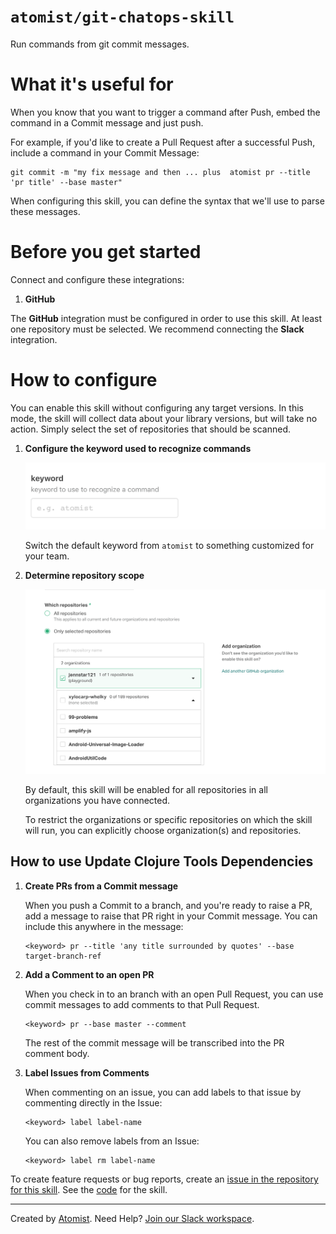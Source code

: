 # `atomist/git-chatops-skill`

<!---atomist-skill-readme:start--->

Run commands from git commit messages.

# What it's useful for

When you know that you want to trigger a command after Push, embed the command in a Commit message and just push.

For example, if you'd like to create a Pull Request after a successful Push, include a command in your Commit Message:

```
git commit -m "my fix message and then ... plus  atomist pr --title 'pr title' --base master" 
```

When configuring this skill, you can define the syntax that we'll use to parse these messages.

# Before you get started

Connect and configure these integrations:

1. **GitHub**

The **GitHub** integration must be configured in order to use this skill. At least one repository must be selected. We recommend connecting the **Slack** integration.

# How to configure

You can enable this skill without configuring any target versions.  In this mode, the skill will collect
data about your library versions, but will take no action.  Simply select the set of
repositories that should be scanned.

1. **Configure the keyword used to recognize commands**

    ![Repository filter](docs/images/screenshot1.png)

    Switch the default keyword from `atomist` to something customized for your team.
 
2. **Determine repository scope**

    ![Repository filter](docs/images/repo-filter.png)

    By default, this skill will be enabled for all repositories in all organizations you have connected.

    To restrict the organizations or specific repositories on which the skill will run, you can explicitly choose 
    organization(s) and repositories.
    

## How to use Update Clojure Tools Dependencies

1.  **Create PRs from a Commit message** 

    When you push a Commit to a branch, and you're ready to raise a PR, add a message to raise that PR right in your
    Commit message.  You can include this anywhere in the message:
    
    ```
    <keyword> pr --title 'any title surrounded by quotes' --base target-branch-ref
    ```
    
2.  **Add a Comment to an open PR**

    When you check in to an branch with an open Pull Request, you can use commit messages to add comments to that Pull
    Request. 

    ```
    <keyword> pr --base master --comment
    ```
    
    The rest of the commit message will be transcribed into the PR comment body.

3.  **Label Issues from Comments**

    When commenting on an issue, you can add labels to that issue by commenting directly in the Issue:
    
    ```
    <keyword> label label-name
    ```
    
    You can also remove labels from an Issue:
    
    ```
    <keyword> label rm label-name
    ```

To create feature requests or bug reports, create an [issue in the repository for this skill](https://github.com/atomist-skills/git-chatops-skill/issues). See the [code](https://github.com/atomist-skills/git-chatops-skill) for the skill.

<!---atomist-skill-readme:end--->

---

Created by [Atomist][atomist].
Need Help?  [Join our Slack workspace][slack].

[atomist]: https://atomist.com/ (Atomist - How Teams Deliver Software)
[slack]: https://join.atomist.com/ (Atomist Community Slack) 
